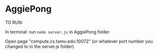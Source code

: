 # AggiePong

TO RUN:

In terminal: run `node server.js` in AggiePong folder

Open page "compute.cs.tamu.edu:10072" (or whatever port number you changed to in the server.js folder)
